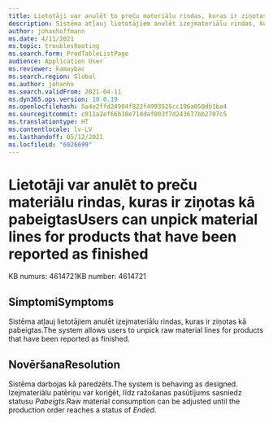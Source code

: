 ```yaml
---
title: Lietotāji var anulēt to preču materiālu rindas, kuras ir ziņotas kā pabeigtas
description: Sistēma atļauj lietotājiem anulēt izejmateriālu rindas, kuras ir ziņotas kā pabeigtas.
author: johanhoffmann
ms.date: 4/11/2021
ms.topic: troubleshooting
ms.search.form: ProdTableListPage
audience: Application User
ms.reviewer: kamaybac
ms.search.region: Global
ms.author: johanho
ms.search.validFrom: 2021-04-11
ms.dyn365.ops.version: 10.0.19
ms.openlocfilehash: 5a4e2ffd24904f822f4993525cc196a050db1ba4
ms.sourcegitcommit: c011a2ef66b38e71ddaf003f7d243677bb2707c5
ms.translationtype: HT
ms.contentlocale: lv-LV
ms.lasthandoff: 05/12/2021
ms.locfileid: "6026699"
---
```

# <a name="users-can-unpick-material-lines-for-products-that-have-been-reported-as-finished"></a><span data-ttu-id="301c5-103">Lietotāji var anulēt to preču materiālu rindas, kuras ir ziņotas kā pabeigtas</span><span class="sxs-lookup"><span data-stu-id="301c5-103">Users can unpick material lines for products that have been reported as finished</span></span>

<span data-ttu-id="301c5-104">KB numurs: 4614721</span><span class="sxs-lookup"><span data-stu-id="301c5-104">KB number: 4614721</span></span>

## <a name="symptoms"></a><span data-ttu-id="301c5-105">Simptomi</span><span class="sxs-lookup"><span data-stu-id="301c5-105">Symptoms</span></span>

<span data-ttu-id="301c5-106">Sistēma atļauj lietotājiem anulēt izejmateriālu rindas, kuras ir ziņotas kā pabeigtas.</span><span class="sxs-lookup"><span data-stu-id="301c5-106">The system allows users to unpick raw material lines for products that have been reported as finished.</span></span>

## <a name="resolution"></a><span data-ttu-id="301c5-107">Novēršana</span><span class="sxs-lookup"><span data-stu-id="301c5-107">Resolution</span></span>

<span data-ttu-id="301c5-108">Sistēma darbojas kā paredzēts.</span><span class="sxs-lookup"><span data-stu-id="301c5-108">The system is behaving as designed.</span></span> <span data-ttu-id="301c5-109">Izejmateriālu patēriņu var koriģēt, līdz ražošanas pasūtījums sasniedz statusu *Pabeigts*.</span><span class="sxs-lookup"><span data-stu-id="301c5-109">Raw material consumption can be adjusted until the production order reaches a status of *Ended*.</span></span>
